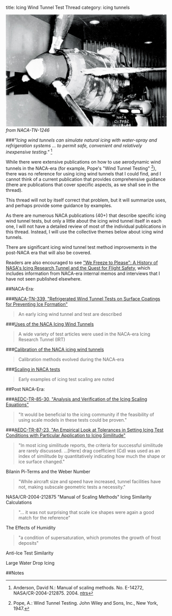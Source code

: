 title: Icing Wind Tunnel Test Thread 
category: icing tunnels  

![P-39 in the Icing Research Tunnel](images/naca-tn-1246/icing-research-tunnel.jpg)  
_from NACA-TN-1246_

###_"Icing wind tunnels can simulate natural icing with water-spray and refrigeration systems ... to permit safe, convenient and relatively inexpensive testing."_ [^1]  

While there were extensive publications on how to use aerodynamic wind tunnels in the NACA-era 
(for example, Pope's "Wind Tunnel Testing" [^2]), 
there was no reference for using icing wind tunnels that I could find, 
and I cannot think of a current publication that provides comprehensive guidance 
(there are publications that cover specific aspects, as we shall see in the thread). 

This thread will not by itself correct that problem, 
but it will summarize uses, 
and perhaps provide some guidance by examples. 

As there are numerous NACA publications (40+) that describe specific icing wind tunnel tests,
but only a little about the icing wind tunnel itself in each one, 
I will not have a detailed review of most of the individual publications in this thread. 
Instead, I will use the collective themes below about icing wind tunnels. 

There are significant icing wind tunnel test method improvements in the post-NACA era that will also be covered. 

Readers are also encouraged to see ["We Freeze to Please": A History of NASA's Icing Research Tunnel and the Quest for Flight Safety](https://ntrs.nasa.gov/citations/20020066162), 
which includes information from NACA-era internal memos and interviews that I have not seen published elsewhere. 

##NACA-Era:

###[NACA-TN-339, "Refrigerated Wind Tunnel Tests on Surface Coatings for Preventing Ice Formation"]({filename}NACA-TN-339.md)  
>An early icing wind tunnel and test are described

###[Uses of the NACA Icing Wind Tunnels]({filename}uses_of_naca_icing_tunnels.md)  
>A wide variety of test articles were used in the NACA-era Icing Research Tunnel (IRT)  

###[Calibration of the NACA icing wind tunnels]({filename}calibration_of_naca_icing_tunnels.md)  
>Calibration methods evolved during the NACA-era

###[Scaling in NACA tests]({filename}scaling_in_naca_tests.md)  
>Early examples of icing test scaling are noted  

##Post NACA-Era:

###[AEDC-TR-85-30, "Analysis and Verification of the Icing Scaling Equations"]({filename}aedc_tr_85_30.md)    
>"It would be beneficial to the icing community if the feasibility of using scale models in these tests could be proven."  

###[AEDC-TR-87-23, "An Empirical Look at Tolerances in Setting Icing Test Conditions with Particular Application to Icing Similitude"](filename}AEDC-TR-87-23)   
>"In most icing similitude reports, the criteria for successful similitude are rarely discussed. ...[Here] drag coefficient (Cd) was used as an index of similitude by quantitatively indicating how much the shape or ice surface changed."  

<!--
NASA-TM-106827, "Methods for Scaling Icing Test Conditions"
>"This study has established the import of correctly analyzing the leading-edge heat balance in establishing scaling methods."  
-->

Bilanin Pi-Terms and the Weber Number  
<!--
[Bilanin Pi-Terms and the Weber Number]({filename}bilanin_pi_terms.md)  
-->
>"While aircraft size and speed have increased, tunnel facilities have not, making subscale geometric tests a necessity."  

NASA/CR-2004-212875 "Manual of Scaling Methods" Icing Similarity Calculations  
>"... it was not surprising that scale ice shapes were again a good match for the reference"  

The Effects of Humidity 
>"a condition of supersaturation, which promotes the growth of frost deposits"   

Anti-Ice Test Similarity  

Large Water Drop Icing  

##Notes 

[^1]: Anderson, David N.: Manual of scaling methods. No. E-14272, NASA/CR-2004-212875. 2004.  [ntrs](https://ntrs.nasa.gov/api/citations/20040042486/downloads/20040042486.pdf)   
[^2]: Pope, A.: Wind Tunnel Testing. John Wiley and Sons, Inc., New York, 1947.  



